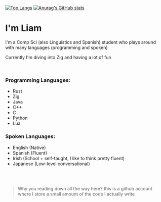 [![Top Langs](https://github-readme-stats-2oaxicas2-liam-malone.vercel.app/api/top-langs/?username=Liam-Malone&count_private=true&size_weight=0.5&count_weight=0.5&langs_count=6&layout=pie&hide=roff,HTML,javascript,Scheme,Makefile,CSS,Java,emacs%20lisp&theme=panda&exclude_repo=vulnerable-repo)](https://github.com/anuraghazra/github-readme-stats)
[![Anurag's GitHub stats](https://github-readme-stats-2oaxicas2-liam-malone.vercel.app/api?username=Liam-Malone&count_private=true&theme=panda&show_icons=true)](https://github.com/anuraghazra/github-readme-stats)


# I'm Liam

I'm a Comp Sci (also Linguistics and Spanish) student who plays around with many languages (programming and spoken)

Currently I'm diving into Zig and having a lot of fun

<br>

### Programming Languages:

- Rust
- Zig
- Java
- C++
- C
- Python
- Lua


### Spoken Languages:

- English (Native)
- Spanish (Fluent)
- Irish (School + self-taught, I like to think pretty fluent)
- Japanese (Low-level conversational)


<br>

<br>

> Why you reading down all the way here? this is a github account where I store a small amount of the code I actually write
